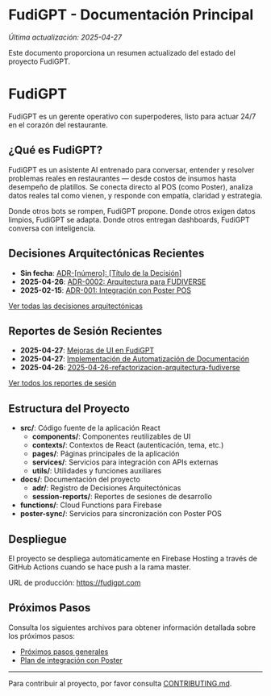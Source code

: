 # FudiGPT - Documentación Principal

*Última actualización: 2025-04-27*

Este documento proporciona un resumen actualizado del estado del proyecto FudiGPT.

# FudiGPT

FudiGPT es un gerente operativo con superpoderes, listo para actuar 24/7 en el corazón del restaurante.

## ¿Qué es FudiGPT?

FudiGPT es un asistente AI entrenado para conversar, entender y resolver problemas reales en restaurantes — desde costos de insumos hasta desempeño de platillos. Se conecta directo al POS (como Poster), analiza datos reales tal como vienen, y responde con empatía, claridad y estrategia.

Donde otros bots se rompen, FudiGPT propone.
Donde otros exigen datos limpios, FudiGPT se adapta.
Donde otros entregan dashboards, FudiGPT conversa con inteligencia.

## Decisiones Arquitectónicas Recientes

- **Sin fecha**: [ADR-[número]: [Título de la Decisión]](docs/adr/adr-template.md)
- **2025-04-26**: [ADR-0002: Arquitectura para FUDIVERSE](docs/adr/0002-arquitectura-para-fudiverse.md)
- **2025-02-15**: [ADR-001: Integración con Poster POS](docs/adr/0001-integracion-con-poster-pos.md)

[Ver todas las decisiones arquitectónicas](docs/adr/README.md)

## Reportes de Sesión Recientes

- **2025-04-27**: [Mejoras de UI en FudiGPT](docs/session-reports/2025-04-27-mejoras-ui-fudigpt.md)
- **2025-04-27**: [Implementación de Automatización de Documentación](docs/session-reports/2025-04-27-implementacion-automatizacion-documentacion.md)
- **2025-04-26**: [2025-04-26-refactorizacion-arquitectura-fudiverse](docs/session-reports/2025-04-26-refactorizacion-arquitectura-fudiverse.md)

[Ver todos los reportes de sesión](docs/session-reports/README.md)

## Estructura del Proyecto

- **src/**: Código fuente de la aplicación React
  - **components/**: Componentes reutilizables de UI
  - **contexts/**: Contextos de React (autenticación, tema, etc.)
  - **pages/**: Páginas principales de la aplicación
  - **services/**: Servicios para integración con APIs externas
  - **utils/**: Utilidades y funciones auxiliares
- **docs/**: Documentación del proyecto
  - **adr/**: Registro de Decisiones Arquitectónicas
  - **session-reports/**: Reportes de sesiones de desarrollo
- **functions/**: Cloud Functions para Firebase
- **poster-sync/**: Servicios para sincronización con Poster POS

## Despliegue

El proyecto se despliega automáticamente en Firebase Hosting a través de GitHub Actions cuando se hace push a la rama master.

URL de producción: https://fudigpt.com

## Próximos Pasos

Consulta los siguientes archivos para obtener información detallada sobre los próximos pasos:

- [Próximos pasos generales](docs/next-steps.md)
- [Plan de integración con Poster](docs/poster-integration.md)

---

Para contribuir al proyecto, por favor consulta [CONTRIBUTING.md](.github/CONTRIBUTING.md).
